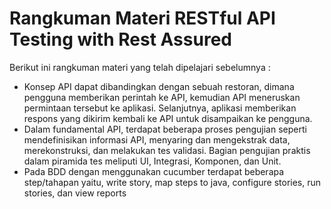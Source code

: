 # Rangkuman Materi RESTful API Testing with Rest Assured

Berikut ini rangkuman materi yang telah dipelajari sebelumnya :
* Konsep API dapat dibandingkan dengan sebuah restoran, dimana pengguna memberikan perintah ke API, kemudian API meneruskan permintaan tersebut ke aplikasi. Selanjutnya, aplikasi memberikan respons yang dikirim kembali ke API untuk disampaikan ke pengguna.
* Dalam fundamental API, terdapat beberapa proses pengujian seperti mendefinisikan informasi API, menyaring dan mengekstrak data, merekonstruksi, dan melakukan tes validasi. Bagian pengujian praktis dalam piramida tes meliputi UI, Integrasi, Komponen, dan Unit.
* Pada BDD dengan menggunakan cucumber terdapat beberapa step/tahapan yaitu, write story, map steps to java, configure stories, run stories, dan view reports